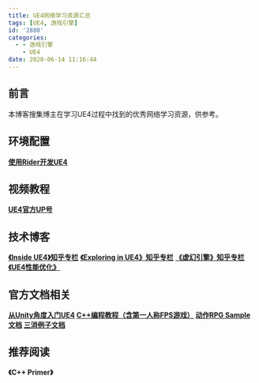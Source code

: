 ```yaml
---
title: UE4网络学习资源汇总
tags: [UE4, 游戏引擎]
id: '2880'
categories:
  - - 游戏引擎
    - UE4
date: 2020-06-14 11:16:44
---
```


<meta name="referrer" content="no-referrer" />



## 前言

本博客搜集博主在学习UE4过程中找到的优秀网络学习资源，供参考。

## 环境配置

**[使用Rider开发UE4](https://blog.csdn.net/ttm2d/article/details/106139497 "使用Rider开发UE4")**

## 视频教程

**[UE4官方UP号](https://space.bilibili.com/138827797 "UE4官方UP号")**

## 技术博客

**[《Inside UE4》知乎专栏](https://zhuanlan.zhihu.com/insideue4 "《Inside UE4》知乎专栏")** **[《Exploring in UE4》知乎专栏](https://zhuanlan.zhihu.com/c_164452593 "《Exploring in UE4》知乎专栏")** **[《虚幻引擎》知乎专栏](https://zhuanlan.zhihu.com/unrealengine "《虚幻引擎》知乎专栏")** **[《UE4性能优化》](https://zhuanlan.zhihu.com/unrealengine "《UE4性能优化》")**

## 官方文档相关

**[从Unity角度入门UE4](https://docs.unrealengine.com/zh-CN/GettingStarted/FromUnity/index.html "从Unity角度入门UE4") [C++编程教程（含第一人称FPS游戏）](https://docs.unrealengine.com/zh-CN/Programming/Tutorials/index.html "C++编程教程（含第一人称FPS游戏）") [动作RPG Sample文档](https://docs.unrealengine.com/zh-CN/Resources/SampleGames/ARPG/index.html "动作RPG Sample文档") [三消例子文档](https://docs.unrealengine.com/zh-CN/Resources/SampleGames/UnrealMatch3/index.html "三消例子文档")**

## 推荐阅读

**《C++ Primer》**